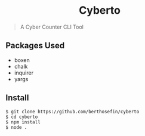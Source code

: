 <h1 align="center">
Cyberto
</h1>

> A Cyber Counter CLI Tool

## Packages Used

- boxen
- chalk
- inquirer
- yargs

## Install

```
$ git clone https://github.com/berthosefin/cyberto
$ cd cyberto
$ npm install
$ node .
```
